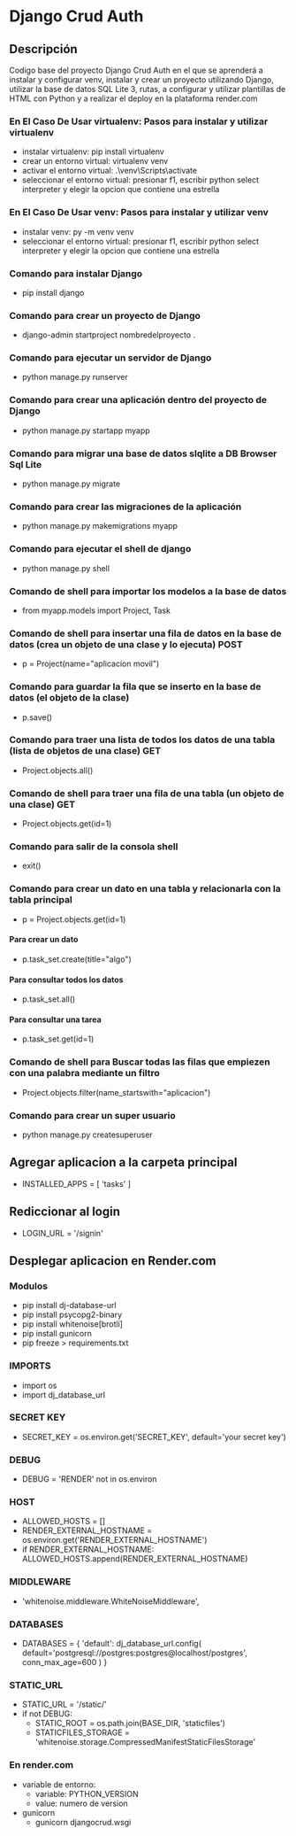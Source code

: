 # Django Crud Auth

## Descripción

Codigo base del proyecto Django Crud Auth en el que se aprenderá a instalar y configurar venv, instalar y crear un proyecto utilizando Django, utilizar la base de datos SQL Lite 3, rutas, a configurar y utilizar plantillas de HTML con Python y a realizar el deploy en la plataforma render.com

### En El Caso De Usar virtualenv: Pasos para instalar y utilizar virtualenv

- instalar virtualenv: pip install virtualenv
- crear un entorno virtual: virtualenv venv
- activar el entorno virtual: .\venv\Scripts\activate
- seleccionar el entorno virtual: presionar f1, escribir python select interpreter y elegir la opcion que contiene una estrella

### En El Caso De Usar venv: Pasos para instalar y utilizar venv

- instalar venv: py -m venv venv
- seleccionar el entorno virtual: presionar f1, escribir python select interpreter y elegir la opcion que contiene una estrella

### Comando para instalar Django

- pip install django

### Comando para crear un proyecto de Django

- django-admin startproject nombredelproyecto .

### Comando para ejecutar un servidor de Django

- python manage.py runserver

### Comando para crear una aplicación dentro del proyecto de Django

- python manage.py startapp myapp

### Comando para migrar una base de datos slqlite a DB Browser Sql Lite

- python manage.py migrate

### Comando para crear las migraciones de la aplicación

- python manage.py makemigrations myapp

### Comando para ejecutar el shell de django

- python manage.py shell

### Comando de shell para importar los modelos a la base de datos

- from myapp.models import Project, Task

### Comando de shell para insertar una fila de datos en la base de datos (crea un objeto de una clase y lo ejecuta) POST

- p = Project(name="aplicacion movil")

### Comando para guardar la fila que se inserto en la base de datos (el objeto de la clase)

- p.save()

### Comando para traer una lista de todos los datos de una tabla (lista de objetos de una clase) GET

- Project.objects.all()

### Comando de shell para traer una fila de una tabla (un objeto de una clase) GET

- Project.objects.get(id=1)

### Comando para salir de la consola shell

- exit()

### Comando para crear un dato en una tabla y relacionarla con la tabla principal

- p = Project.objects.get(id=1)

#### Para crear un dato

- p.task_set.create(title="algo")

#### Para consultar todos los datos

- p.task_set.all()

#### Para consultar una tarea

- p.task_set.get(id=1)

### Comando de shell para Buscar todas las filas que empiezen con una palabra mediante un filtro

- Project.objects.filter(name_startswith="aplicacion")

### Comando para crear un super usuario

- python manage.py createsuperuser

## Agregar aplicacion a la carpeta principal

- INSTALLED_APPS = [
  'tasks'
  ]

## Rediccionar al login

- LOGIN_URL = '/signin'

## Desplegar aplicacion en Render.com

### Modulos

- pip install dj-database-url
- pip install psycopg2-binary
- pip install whitenoise[brotli]
- pip install gunicorn
- pip freeze > requirements.txt

### IMPORTS

- import os
- import dj_database_url

### SECRET KEY

- SECRET_KEY = os.environ.get('SECRET_KEY', default='your secret key')

### DEBUG

- DEBUG = 'RENDER' not in os.environ

### HOST

- ALLOWED_HOSTS = []
- RENDER_EXTERNAL_HOSTNAME = os.environ.get('RENDER_EXTERNAL_HOSTNAME')
- if RENDER_EXTERNAL_HOSTNAME:
  ALLOWED_HOSTS.append(RENDER_EXTERNAL_HOSTNAME)

### MIDDLEWARE

- 'whitenoise.middleware.WhiteNoiseMiddleware',

### DATABASES

- DATABASES = {
  'default': dj_database_url.config(
  default='postgresql://postgres:postgres@localhost/postgres',
  conn_max_age=600
  )
  }

### STATIC_URL

- STATIC_URL = '/static/'
- if not DEBUG:
  - STATIC_ROOT = os.path.join(BASE_DIR, 'staticfiles')
  - STATICFILES_STORAGE = 'whitenoise.storage.CompressedManifestStaticFilesStorage'

### En render.com

- variable de entorno:
  - variable: PYTHON_VERSION
  - value: numero de version
- gunicorn
  - gunicorn djangocrud.wsgi
